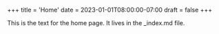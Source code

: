 +++
title = 'Home'
date = 2023-01-01T08:00:00-07:00
draft = false
+++

This is the text for the home page. It lives in the _index.md file.
